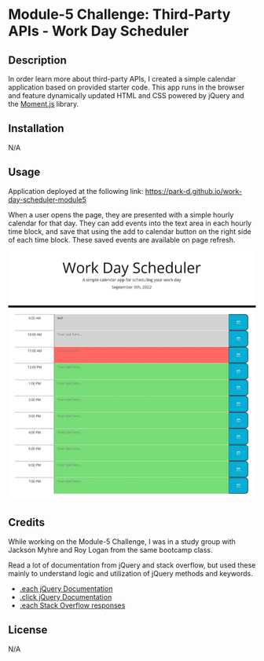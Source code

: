 # Module-5 Challenge: Third-Party APIs - Work Day Scheduler

## Description

In order learn more about third-party APIs, I created a simple calendar application based on provided starter code. This app runs in the browser and feature dynamically updated HTML and CSS powered by jQuery and the [Moment.js](https://momentjs.com/) library.

## Installation

N/A

## Usage

Application deployed at the following link: https://park-d.github.io/work-day-scheduler-module5

When a user opens the page, they are presented with a simple hourly calendar for that day. They can add events into the text area in each hourly time block, and save that using the add to calendar button on the right side of each time block. These saved events are available on page refresh.

![Main Webpage with Schedule](./Assets/workDayScheduler.JPG)

## Credits

While working on the Module-5 Challenge, I was in a study group with Jackson Myhre and Roy Logan from the same bootcamp class.

Read a lot of documentation from jQuery and stack overflow, but used these mainly to understand logic and utilization of jQuery methods and keywords.
- [.each jQuery Documentation](https://api.jquery.com/each/)
- [.click jQuery Documentation](https://api.jquery.com/click/)
- [.each Stack Overflow responses](https://stackoverflow.com/questions/8524613/using-for-loop-in-jquery)

## License

N/A
